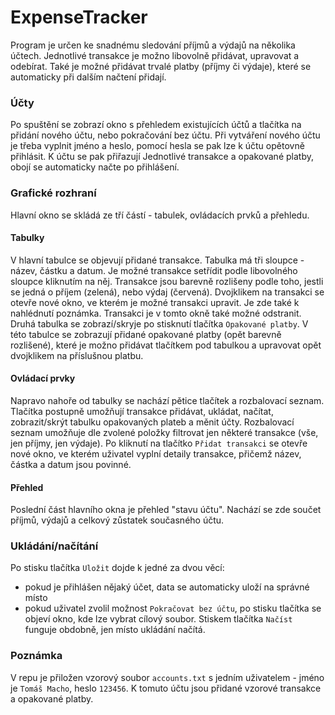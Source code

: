 # ExpenseTracker
Program je určen ke snadnému sledování příjmů a výdajů na několika účtech. Jednotlivé transakce je možno libovolně přidávat, upravovat a odebírat.
Také je možné přidávat trvalé platby (příjmy či výdaje), které se automaticky při dalším načtení přidají.

### Účty
Po spuštění se zobrazí okno s přehledem existujících účtů a tlačítka na přidání nového účtu, nebo pokračování bez účtu.
Při vytváření nového účtu je třeba vyplnit jméno a heslo, pomocí hesla se pak lze k účtu opětovně přihlásit.
K účtu se pak přiřazují Jednotlivé transakce a opakované platby, obojí se automaticky načte po přihlášení.

### Grafické rozhraní
Hlavní okno se skládá ze tří částí - tabulek, ovládacích prvků a přehledu.

#### Tabulky
V hlavní tabulce se objevují přidané transakce. Tabulka má tři sloupce - název, částku a datum.
Je možné transakce setřídit podle libovolného sloupce kliknutím na něj.
Transakce jsou barevně rozlišeny podle toho, jestli se jedná o příjem (zelená), nebo výdaj (červená).
Dvojklikem na transakci se otevře nové okno, ve kterém je možné transakci upravit. Je zde také k nahlédnutí poznámka.
Transakci je v tomto okně také možné odstranit.
Druhá tabulka se zobrazí/skryje po stisknutí tlačítka `Opakované platby`.
V této tabulce se zobrazují přidané opakované platby (opět barevně rozlišené), které je možno přidávat tlačítkem pod tabulkou
a upravovat opět dvojklikem na příslušnou platbu.

#### Ovládací prvky
Napravo nahoře od tabulky se nachází pětice tlačítek a rozbalovací seznam.
Tlačítka postupně umožňují transakce přidávat, ukládat, načítat, zobrazit/skrýt tabulku opakovaných plateb a měnit účty.
Rozbalovací seznam umožňuje dle zvolené položky filtrovat jen některé transakce (vše, jen příjmy, jen výdaje).
Po kliknutí na tlačítko `Přidat transakci` se otevře nové okno, ve kterém uživatel vyplní detaily transakce,
přičemž název, částka a datum jsou povinné.

#### Přehled
Poslední část hlavního okna je přehled "stavu účtu". Nachází se zde součet příjmů, výdajů a celkový zůstatek současného účtu.

### Ukládání/načítání
Po stisku tlačítka `Uložit` dojde k jedné za dvou věcí:
  - pokud je přihlášen nějaký účet, data se automaticky uloží na správné místo
  - pokud uživatel zvolil možnost `Pokračovat bez účtu`, po stisku tlačítka se objeví okno, kde lze vybrat cílový soubor.
Stiskem tlačítka `Načíst` funguje obdobně, jen místo ukládání načítá.

### Poznámka
V repu je přiložen vzorový soubor `accounts.txt` s jedním uživatelem - jméno je `Tomáš Macho`, heslo `123456`. K tomuto účtu jsou přidané
vzorové transakce a opakované platby.
